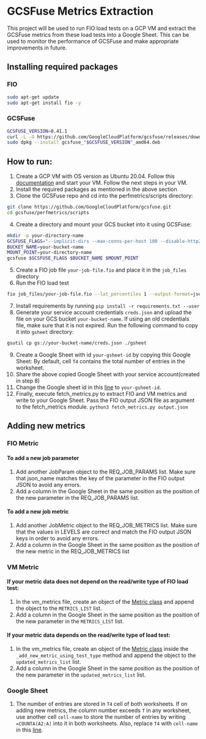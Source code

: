 # GCSFuse Metrics Extraction
This project will be used to run FIO load tests on a GCP VM and extract the GCSFuse metrics from these load tests into a Google Sheet. This can be used to monitor the performance of GCSFuse and make appropriate improvements in future.

## Installing required packages
### FIO
```bash
sudo apt-get update
sudo apt-get install fio -y
```
### GCSFuse
```bash
GCSFUSE_VERSION=0.41.1
curl -L -O https://github.com/GoogleCloudPlatform/gcsfuse/releases/download/v$GCSFUSE_VERSION/gcsfuse_"$GCSFUSE_VERSION"_amd64.deb
sudo dpkg --install gcsfuse_"$GCSFUSE_VERSION"_amd64.deb
```

## How to run:
1. Create a GCP VM with OS version as Ubuntu 20.04. Follow this [documentation](https://cloud.google.com/compute/docs/create-linux-vm-instance) and start your VM. Follow the next steps in your VM.
2. Install the required packages as mentioned in the above section
3. Clone the GCSFuse repo and cd into the perfmetrics/scripts directory:
```bash
git clone https://github.com/GoogleCloudPlatform/gcsfuse.git
cd gcsfuse/perfmetrics/scripts
```
4. Create a directory and mount your GCS bucket into it using GCSFuse:
```bash
mkdir -p your-directory-name
GCSFUSE_FLAGS="--implicit-dirs --max-conns-per-host 100 --disable-http2"
BUCKET_NAME=your-bucket-name
MOUNT_POINT=your-directory-name
gcsfuse $GCSFUSE_FLAGS $BUCKET_NAME $MOUNT_POINT
```

5. Create a FIO job file `your-job-file.fio` and place it in the `job_files` directory
6. Run the FIO load test
```bash
fio job_files/your-job-file.fio --lat_percentiles 1 --output-format=json --output='output.json'
```
7. Install requirements by running `pip install -r requirements.txt --user`
8. Generate your service account credentials `creds.json` and upload the file on your GCS bucket `your-bucket-name`. If using an old credentials file, make sure that it is not expired. Run the following command to copy it into `gsheet` directory:
```bash
gsutil cp gs://your-bucket-name/creds.json ./gsheet
```
9. Create a Google Sheet with id `your-gsheet-id` by copying this Google Sheet: 
By default, cell `T4` contains the total number of entries in the worksheet.
10. Share the above copied Google Sheet with your service account(created in step 8)
11. Change the Google sheet id in this [line](https://github.com/GoogleCloudPlatform/gcsfuse/blob/master/perfmetrics/scripts/gsheet/gsheet.py#L5) to `your-gsheet-id`.
12. Finally, execute fetch_metrics.py to extract FIO and VM metrics and write to your Google Sheet. Pass the FIO output JSON file as argument to the fetch_metrics module.
`python3 fetch_metrics.py output.json`

## Adding new metrics

### FIO Metric
#### To add a new job parameter
1. Add another JobParam object to the REQ_JOB_PARAMS list. Make sure that json_name matches the key of the parameter in the FIO output JSON to avoid any errors.
2. Add a column in the Google Sheet in the same position as the position of the new parameter in the REQ_JOB_PARAMS list.
#### To add a new job metric
1. Add another JobMetric object to the REQ_JOB_METRICS list. Make sure that the values in LEVELS are correct and match the FIO output JSON keys in order to avoid any errors.
2. Add a column in the Google Sheet in the same position as the position of the new metric in the REQ_JOB_METRICS list

### VM Metric
#### If your metric data does not depend on the read/write type of FIO load test:
1. In the vm_metrics file, create an object of the [Metric class]() and append the object to the `METRICS_LIST` list.
2. Add a column in the Google Sheet in the same position as the position of the new parameter in the `METRICS_LIST` list.

#### If your metric data depends on the read/write type of load test:
1. In the vm_metrics file, create an object of the [Metric class]() inside the `_add_new_metric_using_test_type` method and append the object to the `updated_metrics_list` list.
2. Add a column in the Google Sheet in the same position as the position of the new parameter in the `updated_metrics_list` list.

### Google Sheet
1. The number of entries are stored in `T4` cell of both worksheets. If on adding new metrics, the column number exceeds `T` in any worksheet, use another cell `cell-name` to store the number of entries by writing `=COUNTA(A2:A)` into it in both worksheets. Also, replace `T4` with `cell-name` in this [line](https://github.com/GoogleCloudPlatform/gcsfuse/blob/de3c0ab46f856bc1dbbfc6f093b1c218331499fe/perfmetrics/scripts/gsheet/gsheet.py#L9).
